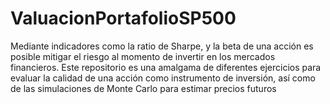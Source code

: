 # ValuacionPortafolioSP500
Mediante indicadores como la ratio de Sharpe, y la beta de una acción es posible mitigar el riesgo al momento de invertir en los mercados financieros. Este repositorio es una amalgama de diferentes ejercicios para evaluar la calidad de una acción como instrumento de inversión, así como de las simulaciones de Monte Carlo para estimar precios futuros
